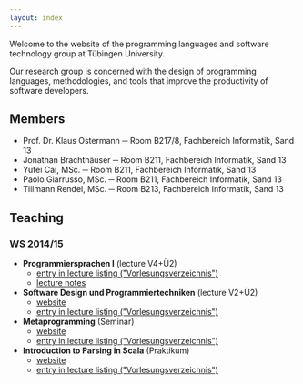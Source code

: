 ```yaml
---
layout: index
---
```


Welcome to the website of the programming languages and software technology group at Tübingen University.

Our research group is concerned with the design of programming languages, methodologies, and tools that improve the productivity of software developers.

## Members
* Prof. Dr. Klaus Ostermann ─ Room B217/8, Fachbereich Informatik, Sand 13
* Jonathan Brachthäuser ─ Room B211, Fachbereich Informatik, Sand 13
* Yufei Cai, MSc. ─ Room B211, Fachbereich Informatik, Sand 13
* Paolo Giarrusso, MSc. ─ Room B211, Fachbereich Informatik, Sand 13
* Tillmann Rendel, MSc. ─ Room B213, Fachbereich Informatik, Sand 13

## Teaching

### WS 2014/15

* **Programmiersprachen I** (lecture V4+Ü2)
  - [entry in lecture listing ("Vorlesungsverzeichnis")](http://campus.verwaltung.uni-tuebingen.de/lsfpublic/rds?state=verpublish&status=init&vmfile=no&publishid=113711&moduleCall=webInfo&publishConfFile=webInfo&publishSubDir=veranstaltung)
  - [lecture notes](https://github.com/klauso/PL1-2014)
* **Software Design und Programmiertechniken** (lecture V2+Ü2)
  - [website](ws14-softwaredesign.md)
  - [entry in lecture listing ("Vorlesungsverzeichnis")](http://campus.verwaltung.uni-tuebingen.de/lsfpublic/rds?state=verpublish&status=init&vmfile=no&publishid=113720&moduleCall=webInfo&publishConfFile=webInfo&publishSubDir=veranstaltung)
* **Metaprogramming** (Seminar)
  - [website](ws14-metaprogramming.html)
  - [entry in lecture listing ("Vorlesungsverzeichnis")](http://campus.verwaltung.uni-tuebingen.de/lsfpublic/rds?state=verpublish&status=init&vmfile=no&publishid=114223&moduleCall=webInfo&publishConfFile=webInfo&publishSubDir=veranstaltung)
* **Introduction to Parsing in Scala** (Praktikum)
  - [website](http://yfcai.github.io/scala/)
  - [entry in lecture listing ("Vorlesungsverzeichnis")](http://campus.verwaltung.uni-tuebingen.de/lsfpublic/rds?state=verpublish&status=init&vmfile=no&publishid=113956&moduleCall=webInfo&publishConfFile=webInfo&publishSubDir=veranstaltung)
